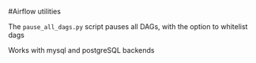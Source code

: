 #Airflow utilities

The `pause_all_dags.py` script pauses all DAGs, with the option to whitelist dags

Works with mysql and postgreSQL backends
